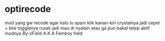 # optirecode
mod yang gw recode agar kalo lu spam klik kanan-kiri crystalnya jadi cepet + btw togglenya rusak jadi mau di nyalain atau ga pun bakal tetep aktif modnya
By-zField A.K.A Femboy field
